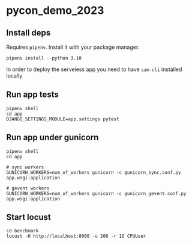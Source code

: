 # pycon_demo_2023

## Install deps

Requires `pipenv`. Install it with your package manager.

```
pipenv install --python 3.10
```

In order to deploy the serveless app you need to have `sam-cli` installed locally

## Run app tests

```
pipenv shell
cd app
DJANGO_SETTINGS_MODULE=app.settings pytest
```

## Run app under gunicorn

```
pipenv shell
cd app

# sync workers
GUNICORN_WORKERS=num_of_workers gunicorn -c gunicorn_sync.conf.py app.wsgi:application

# gevent workers
GUNICORN_WORKERS=num_of_workers gunicorn -c gunicorn_gevent.conf.py app.wsgi:application
```

## Start locust

```
cd benchmark
locust -H http://localhost:8000 -u 200 -r 10 CPUUser
```